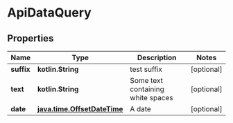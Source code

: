 
# ApiDataQuery

## Properties
Name | Type | Description | Notes
------------ | ------------- | ------------- | -------------
**suffix** | **kotlin.String** | test suffix |  [optional]
**text** | **kotlin.String** | Some text containing white spaces |  [optional]
**date** | [**java.time.OffsetDateTime**](java.time.OffsetDateTime.md) | A date |  [optional]



